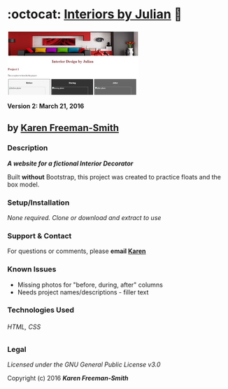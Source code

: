 # :octocat: [Interiors by Julian](http://karenfreemansmith.github.io/decorator) :bamboo:
![project screenshot](/img/screenshot.jpg)

__Version 2: March 21, 2016__

## by [Karen Freeman-Smith](http://karenfreemansmith.github.io)

### Description
__*A website for a fictional Interior Decorator*__

Built **without** Bootstrap, this project was created to practice floats and the box model.

### Setup/Installation
*None required. Clone or download and extract to use*

### Support & Contact
For questions or comments, please __email [Karen](karenfreemansmith@gmail.com)__

### Known Issues
* Missing photos for "before, during, after" columns
* Needs project names/descriptions - filler text

### Technologies Used
###### HTML, CSS

### Legal
*Licensed under the GNU General Public License v3.0*

Copyright (c) 2016 **_Karen Freeman-Smith_**
